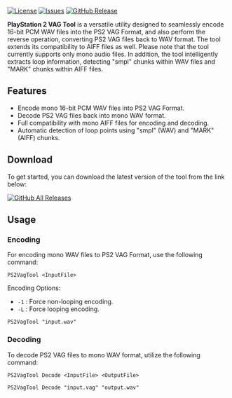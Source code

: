 [![License](https://img.shields.io/github/license/eurotools/PS2_Vag_Tool)](https://www.gnu.org/licenses/gpl-3.0.html)
[![Issues](https://img.shields.io/github/issues/eurotools/PS2_Vag_Tool)](https://github.com/eurotools/PS2_Vag_Tool/issues)
[![GitHub Release](https://img.shields.io/github/v/release/eurotools/PS2_Vag_Tool)](https://github.com/eurotools/PS2_Vag_Tool/releases/latest)

**PlayStation 2 VAG Tool** is a versatile utility designed to seamlessly encode 16-bit PCM WAV files into the PS2 VAG Format, and also perform the reverse operation, converting PS2 VAG files back to WAV format. The tool extends its compatibility to AIFF files as well. Please note that the tool currently supports only mono audio files. In addition, the tool intelligently extracts loop information, detecting "smpl" chunks within WAV files and "MARK" chunks within AIFF files.

## Features

- Encode mono 16-bit PCM WAV files into PS2 VAG Format.
- Decode PS2 VAG files back into mono WAV format.
- Full compatibility with mono AIFF files for encoding and decoding.
- Automatic detection of loop points using "smpl" (WAV) and "MARK" (AIFF) chunks.

## Download
To get started, you can download the latest version of the tool from the link below:

[![GitHub All Releases](https://img.shields.io/github/v/release/eurotools/PS2_Vag_Tool?style=for-the-badge)](https://github.com/eurotools/PS2_Vag_Tool/releases/latest)

## Usage

### Encoding
For encoding mono WAV files to PS2 VAG Format, use the following command:

```console
PS2VagTool <InputFile>
```

Encoding Options:
- `-1` : Force non-looping encoding.
- `-L` : Force looping encoding.

```console
PS2VagTool "input.wav"
```

### Decoding

To decode PS2 VAG files to mono WAV format, utilize the following command:

```console
PS2VagTool Decode <InputFile> <OutputFile>
```

```
PS2VagTool Decode "input.vag" "output.wav"
```